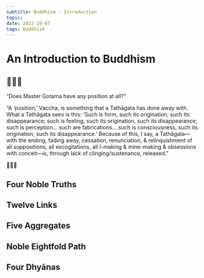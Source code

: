 ```yaml
---
subtitle: Buddhism - Introduction
topic:
date: 2022-10-07
tags: buddhism
---
```


# An Introduction to Buddhism

## 🎐🎐🎐

“Does Master Gotama have any position at all?”

“A ‘position,’ Vaccha, is something that a Tathāgata has done away with. What a Tathāgata sees is this: ‘Such is form, such its origination, such its disappearance; such is feeling, such its origination, such its disappearance; such is perception… such are fabrications… such is consciousness, such its origination, such its disappearance.’ Because of this, I say, a Tathāgata—with the ending, fading away, cessation, renunciation, & relinquishment of all suppositions, all excogitations, all I-making & mine-making & obsessions with conceit—is, through lack of clinging/sustenance, released.”

🎐🎐🎐

## Four Noble Truths
## Twelve Links
## Five Aggregates
## Noble Eightfold Path
## Four Dhyānas